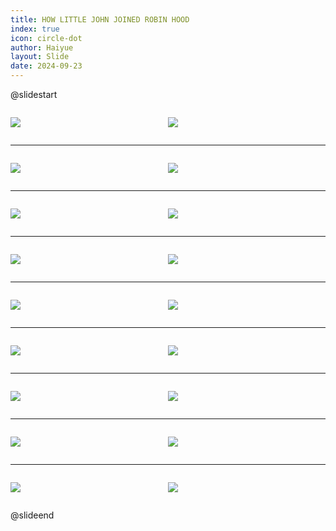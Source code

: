 ```yaml
---
title: HOW LITTLE JOHN JOINED ROBIN HOOD
index: true
icon: circle-dot
author: Haiyue
layout: Slide
date: 2024-09-23
---
```

 
@slidestart

<div style="display:flex">
<div style="flex:1">

![](https://raw.githubusercontent.com/yclord/reading/refs/heads/master/english/Level-S/HOW%20LITTLE%20JOHN%20JOINED%20ROBIN%20HOOD/001.webp)
</div>
<div style="flex:1">

![](https://raw.githubusercontent.com/yclord/reading/refs/heads/master/english/Level-S/HOW%20LITTLE%20JOHN%20JOINED%20ROBIN%20HOOD/002.webp)
</div>
</div>

---

<div style="display:flex">
<div style="flex:1">

![](https://raw.githubusercontent.com/yclord/reading/refs/heads/master/english/Level-S/HOW%20LITTLE%20JOHN%20JOINED%20ROBIN%20HOOD/003.webp)
</div>
<div style="flex:1">

![](https://raw.githubusercontent.com/yclord/reading/refs/heads/master/english/Level-S/HOW%20LITTLE%20JOHN%20JOINED%20ROBIN%20HOOD/004.webp)
</div>
</div>

---

<div style="display:flex">
<div style="flex:1">

![](https://raw.githubusercontent.com/yclord/reading/refs/heads/master/english/Level-S/HOW%20LITTLE%20JOHN%20JOINED%20ROBIN%20HOOD/005.webp)
</div>
<div style="flex:1">

![](https://raw.githubusercontent.com/yclord/reading/refs/heads/master/english/Level-S/HOW%20LITTLE%20JOHN%20JOINED%20ROBIN%20HOOD/006.webp)
</div>
</div>

---

<div style="display:flex">
<div style="flex:1">

![](https://raw.githubusercontent.com/yclord/reading/refs/heads/master/english/Level-S/HOW%20LITTLE%20JOHN%20JOINED%20ROBIN%20HOOD/007.webp)
</div>
<div style="flex:1">

![](https://raw.githubusercontent.com/yclord/reading/refs/heads/master/english/Level-S/HOW%20LITTLE%20JOHN%20JOINED%20ROBIN%20HOOD/008.webp)
</div>
</div>

---

<div style="display:flex">
<div style="flex:1">

![](https://raw.githubusercontent.com/yclord/reading/refs/heads/master/english/Level-S/HOW%20LITTLE%20JOHN%20JOINED%20ROBIN%20HOOD/009.webp)
</div>
<div style="flex:1">

![](https://raw.githubusercontent.com/yclord/reading/refs/heads/master/english/Level-S/HOW%20LITTLE%20JOHN%20JOINED%20ROBIN%20HOOD/010.webp)
</div>
</div>

---

<div style="display:flex">
<div style="flex:1">

![](https://raw.githubusercontent.com/yclord/reading/refs/heads/master/english/Level-S/HOW%20LITTLE%20JOHN%20JOINED%20ROBIN%20HOOD/011.webp)
</div>
<div style="flex:1">

![](https://raw.githubusercontent.com/yclord/reading/refs/heads/master/english/Level-S/HOW%20LITTLE%20JOHN%20JOINED%20ROBIN%20HOOD/012.webp)
</div>
</div>

---

<div style="display:flex">
<div style="flex:1">

![](https://raw.githubusercontent.com/yclord/reading/refs/heads/master/english/Level-S/HOW%20LITTLE%20JOHN%20JOINED%20ROBIN%20HOOD/013.webp)
</div>
<div style="flex:1">

![](https://raw.githubusercontent.com/yclord/reading/refs/heads/master/english/Level-S/HOW%20LITTLE%20JOHN%20JOINED%20ROBIN%20HOOD/014.webp)
</div>
</div>

---

<div style="display:flex">
<div style="flex:1">

![](https://raw.githubusercontent.com/yclord/reading/refs/heads/master/english/Level-S/HOW%20LITTLE%20JOHN%20JOINED%20ROBIN%20HOOD/015.webp)
</div>
<div style="flex:1">

![](https://raw.githubusercontent.com/yclord/reading/refs/heads/master/english/Level-S/HOW%20LITTLE%20JOHN%20JOINED%20ROBIN%20HOOD/016.webp)
</div>
</div>

---

<div style="display:flex">
<div style="flex:1">

![](https://raw.githubusercontent.com/yclord/reading/refs/heads/master/english/Level-S/HOW%20LITTLE%20JOHN%20JOINED%20ROBIN%20HOOD/017.webp)
</div>
<div style="flex:1">

![](https://raw.githubusercontent.com/yclord/reading/refs/heads/master/english/Level-S/HOW%20LITTLE%20JOHN%20JOINED%20ROBIN%20HOOD/018.webp)
</div>
</div>

@slideend